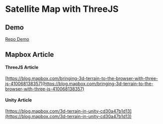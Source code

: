 # Satellite Map with ThreeJS

## Demo
[Repo Demo](https://deliberatedesign.github.io/satellite-threejs/#13.4682/36.3871/-112.6445/18.0142/30.5289)

## Mapbox Article

#### ThreeJS Article
[https://blog.mapbox.com/bringing-3d-terrain-to-the-browser-with-three-js-410068138357](https://blog.mapbox.com/bringing-3d-terrain-to-the-browser-with-three-js-410068138357)

#### Unity Article
[https://blog.mapbox.com/3d-terrain-in-unity-cd30a47b1d13](https://blog.mapbox.com/3d-terrain-in-unity-cd30a47b1d13)
